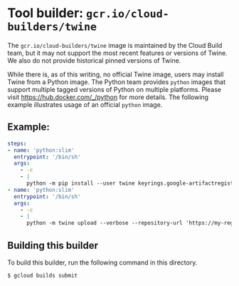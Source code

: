 # Tool builder: `gcr.io/cloud-builders/twine`

The `gcr.io/cloud-builders/twine` image is maintained by the Cloud Build team,
but it may not support the most recent features or versions of Twine. We also do
not provide historical pinned versions of Twine.

While there is, as of this writing, no official Twine image, users may install
Twine from a Python image. The Python team provides `python` images that
support multiple tagged versions of Python on multiple platforms. Please visit
https://hub.docker.com/_/python for more details. The following example
illustrates usage of an official `python` image.

## Example:

```yaml
steps:
- name: 'python:slim'
  entrypoint: '/bin/sh'
  args: 
    - -c
    - |
      python -m pip install --user twine keyrings.google-artifactregistry-auth 
- name: 'python:slim'
  entrypoint: '/bin/sh'
  args: 
    - -c
    - |
      python -m twine upload --verbose --repository-url 'https://my-region-python.pkg.dev/my-project/my-repo' dist/*
```

## Building this builder

To build this builder, run the following command in this directory.

    $ gcloud builds submit
